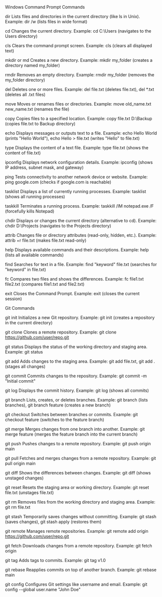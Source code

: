 Windows Command Prompt Commands

dir
Lists files and directories in the current directory (like ls in Unix).
Example: dir /w (lists files in wide format)

cd
Changes the current directory.
Example: cd C:\Users (navigates to the Users directory)

cls
Clears the command prompt screen.
Example: cls (clears all displayed text)

mkdir or md
Creates a new directory.
Example: mkdir my_folder (creates a directory named my_folder)

rmdir
Removes an empty directory.
Example: rmdir my_folder (removes the my_folder directory)

del
Deletes one or more files.
Example: del file.txt (deletes file.txt), del *.txt (deletes all .txt files)

move
Moves or renames files or directories.
Example: move old_name.txt new_name.txt (renames the file)

copy
Copies files to a specified location.
Example: copy file.txt D:\Backup (copies file.txt to Backup directory)

echo
Displays messages or outputs text to a file.
Example: echo Hello World (prints "Hello World"), echo Hello > file.txt (writes "Hello" to file.txt)

type
Displays the content of a text file.
Example: type file.txt (shows the content of file.txt)

ipconfig
Displays network configuration details.
Example: ipconfig (shows IP address, subnet mask, and gateway)

ping
Tests connectivity to another network device or website.
Example: ping google.com (checks if google.com is reachable)

tasklist
Displays a list of currently running processes.
Example: tasklist (shows all running processes)

taskkill
Terminates a running process.
Example: taskkill /IM notepad.exe /F (forcefully kills Notepad)

chdir
Displays or changes the current directory (alternative to cd).
Example: chdir D:\Projects (navigates to the Projects directory)

attrib
Changes file or directory attributes (read-only, hidden, etc.).
Example: attrib +r file.txt (makes file.txt read-only)

help
Displays available commands and their descriptions.
Example: help (lists all available commands)

find
Searches for text in a file.
Example: find "keyword" file.txt (searches for "keyword" in file.txt)

fc
Compares two files and shows the differences.
Example: fc file1.txt file2.txt (compares file1.txt and file2.txt)

exit
Closes the Command Prompt.
Example: exit (closes the current session)

Git Commands

git init
Initializes a new Git repository.
Example: git init (creates a repository in the current directory)

git clone
Clones a remote repository.
Example: git clone https://github.com/user/repo.git

git status
Displays the status of the working directory and staging area.
Example: git status

git add
Adds changes to the staging area.
Example: git add file.txt, git add . (stages all changes)

git commit
Commits changes to the repository.
Example: git commit -m "Initial commit"

git log
Displays the commit history.
Example: git log (shows all commits)

git branch
Lists, creates, or deletes branches.
Example: git branch (lists branches), git branch feature (creates a new branch)

git checkout
Switches between branches or commits.
Example: git checkout feature (switches to the feature branch)

git merge
Merges changes from one branch into another.
Example: git merge feature (merges the feature branch into the current branch)

git push
Pushes changes to a remote repository.
Example: git push origin main

git pull
Fetches and merges changes from a remote repository.
Example: git pull origin main

git diff
Shows the differences between changes.
Example: git diff (shows unstaged changes)

git reset
Resets the staging area or working directory.
Example: git reset file.txt (unstages file.txt)

git rm
Removes files from the working directory and staging area.
Example: git rm file.txt

git stash
Temporarily saves changes without committing.
Example: git stash (saves changes), git stash apply (restores them)

git remote
Manages remote repositories.
Example: git remote add origin https://github.com/user/repo.git

git fetch
Downloads changes from a remote repository.
Example: git fetch origin

git tag
Adds tags to commits.
Example: git tag v1.0

git rebase
Reapplies commits on top of another branch.
Example: git rebase main

git config
Configures Git settings like username and email.
Example: git config --global user.name "John Doe"